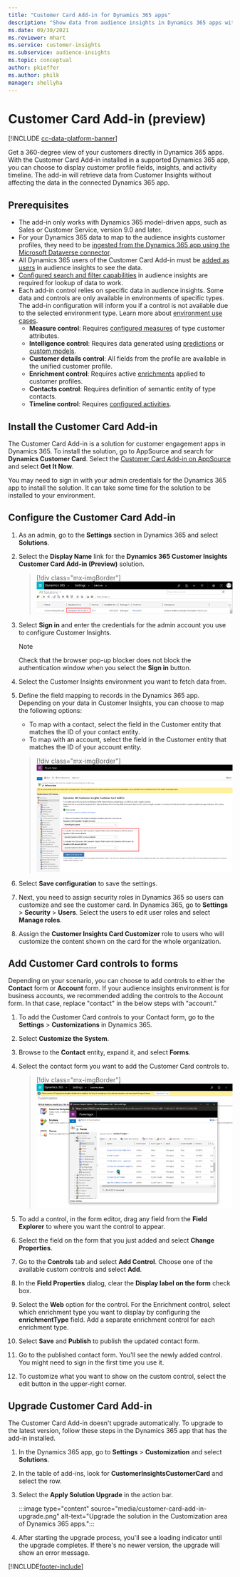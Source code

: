 ```yaml
---
title: "Customer Card Add-in for Dynamics 365 apps"
description: "Show data from audience insights in Dynamics 365 apps with this add-in."
ms.date: 09/30/2021
ms.reviewer: mhart
ms.service: customer-insights
ms.subservice: audience-insights
ms.topic: conceptual    
author: pkieffer
ms.author: philk
manager: shellyha
---
```


# Customer Card Add-in (preview)

[!INCLUDE [cc-data-platform-banner](../includes/cc-data-platform-banner.md)]

Get a 360-degree view of your customers directly in Dynamics 365 apps. With the Customer Card Add-in installed in a supported Dynamics 365 app, you can choose to display customer profile fields, insights, and activity timeline. The add-in will retrieve data from Customer Insights without affecting the data in the connected Dynamics 365 app.

## Prerequisites

- The add-in only works with Dynamics 365 model-driven apps, such as Sales or Customer Service, version 9.0 and later.
- For your Dynamics 365 data to map to the audience insights customer profiles, they need to be [ingested from the Dynamics 365 app using the Microsoft Dataverse connector](connect-power-query.md).
- All Dynamics 365 users of the Customer Card Add-in must be [added as users](permissions.md) in audience insights to see the data.
- [Configured search and filter capabilities](search-filter-index.md) in audience insights are required for lookup of data to work.
- Each add-in control relies on specific data in audience insights. Some data and controls are only available in environments of specific types. The add-in configuration will inform you if a control is not available due to the selected environment type. Learn more about [environment use cases](work-with-business-accounts.md).
  - **Measure control**: Requires [configured measures](measures.md) of type customer attributes.
  - **Intelligence control**: Requires data generated using [predictions](predictions.md) or [custom models](custom-models.md).
  - **Customer details control**: All fields from the profile are available in the unified customer profile.
  - **Enrichment control**: Requires active [enrichments](enrichment-hub.md) applied to customer profiles.
  - **Contacts control**: Requires definition of semantic entity of type contacts.
  - **Timeline control**: Requires [configured activities](activities.md).

## Install the Customer Card Add-in

The Customer Card Add-in is a solution for customer engagement apps in Dynamics 365. To install the solution, go to AppSource and search for **Dynamics Customer Card**. Select the [Customer Card Add-in on AppSource](https://appsource.microsoft.com/product/dynamics-365/mscrm.dynamics_365_customer_insights_customer_card_addin?tab=Overview) and select **Get It Now**.

You may need to sign in with your admin credentials for the Dynamics 365 app to install the solution. It can take some time for the solution to be installed to your environment.

## Configure the Customer Card Add-in

1. As an admin, go to the **Settings** section in Dynamics 365 and select **Solutions**.

1. Select the **Display Name** link for the **Dynamics 365 Customer Insights Customer Card Add-in (Preview)** solution.

   > [!div class="mx-imgBorder"]
   > ![Select display name.](media/select-display-name.png "Select display name.")

1. Select **Sign in** and enter the credentials for the admin account you use to configure Customer Insights.

   > [!NOTE]
   > Check that the browser pop-up blocker does not block the authentication window when you select the **Sign in** button.

1. Select the Customer Insights environment you want to fetch data from.

1. Define the field mapping to records in the Dynamics 365 app. Depending on your data in Customer Insights, you can choose to map the following options:
   - To map with a contact, select the field in the Customer entity that matches the ID of your contact entity.
   - To map with an account, select the field in the Customer entity that matches the ID of your account entity.

   > [!div class="mx-imgBorder"]
   > ![Contact ID field.](media/contact-id-field.png "Contact ID field.")

1. Select **Save configuration** to save the settings.

1. Next, you need to assign security roles in Dynamics 365 so users can customize and see the customer card. In Dynamics 365, go to **Settings** > **Security** > **Users**. Select the users to edit user roles and select **Manage roles**.

1. Assign the **Customer Insights Card Customizer** role to users who will customize the content shown on the card for the whole organization.

## Add Customer Card controls to forms

Depending on your scenario, you can choose to add controls to either the **Contact** form or **Account** form. If your audience insights environment is for business accounts, we recommended adding the controls to the Account form. In that case, replace "contact" in the below steps with "account."

1. To add the Customer Card controls to your Contact form, go to the **Settings** > **Customizations** in Dynamics 365.

1. Select **Customize the System**.

1. Browse to the **Contact** entity, expand it, and select **Forms**.

1. Select the contact form you want to add the Customer Card controls to.

    > [!div class="mx-imgBorder"]
    > ![Select Contact form.](media/contact-active-forms.png "Select Contact form.")

1. To add a control, in the form editor, drag any field from the **Field Explorer** to where you want the control to appear.

1. Select the field on the form that you just added and select **Change Properties**.

1. Go to the **Controls** tab and select **Add Control**. Choose one of the available custom controls and select **Add**.

1. In the **Field Properties** dialog, clear the **Display label on the form** check box.

1. Select the **Web** option for the control. For the Enrichment control, select which enrichment type you want to display by configuring the **enrichmentType** field. Add a separate enrichment control for each enrichment type.

1. Select **Save** and **Publish** to publish the updated contact form.

1. Go to the published contact form. You'll see the newly added control. You might need to sign in the first time you use it.

1. To customize what you want to show on the custom control, select the edit button in the upper-right corner.

## Upgrade Customer Card Add-in

The Customer Card Add-in doesn't upgrade automatically. To upgrade to the latest version, follow these steps in the Dynamics 365 app that has the add-in installed.

1. In the Dynamics 365 app, go to **Settings** > **Customization** and select **Solutions**.

1. In the table of add-ins, look for **CustomerInsightsCustomerCard** and select the row.

1. Select the **Apply Solution Upgrade** in the action bar.

   :::image type="content" source="media/customer-card-add-in-upgrade.png" alt-text="Upgrade the solution in the Customization area of Dynamics 365 apps.":::

1. After starting the upgrade process, you'll see a loading indicator until the upgrade completes. If there's no newer version, the upgrade will show an error message.


[!INCLUDE[footer-include](../includes/footer-banner.md)]
